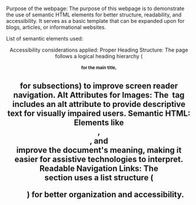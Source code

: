Purpose of the webpage:
The purpose of this webpage is to demonstrate the use of semantic HTML elements for better structure, readability, and accessibility. It serves as a basic template that can be expanded upon for blogs, articles, or informational websites.

List of semantic elements used:
<header>
<nav>
<article>
<section>
<aside>
<footer>

Accessibility considerations applied:
Proper Heading Structure: The page follows a logical heading hierarchy (<h1> for the main title, <h2> for subsections) to improve screen reader navigation.
Alt Attributes for Images: The <img> tag includes an alt attribute to provide descriptive text for visually impaired users.
Semantic HTML: Elements like <nav>, <article>, and <aside> improve the document's meaning, making it easier for assistive technologies to interpret.
Readable Navigation Links: The <nav> section uses a list structure (<ul>) for better organization and accessibility.
